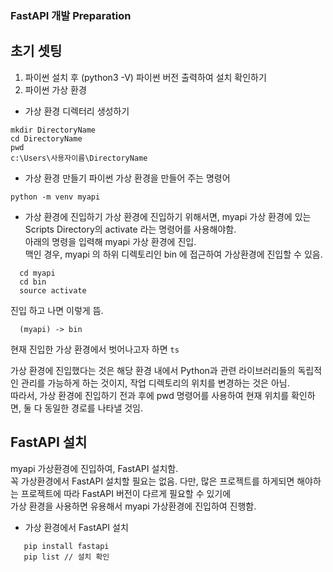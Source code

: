 ###  FastAPI 개발 Preparation 

## 초기 셋팅

1. 파이썬 설치 후 (python3 -V) 파이썬 버전 출력하여 설치 확인하기
2. 파이썬 가상 환경 <br>

+ 가상 환경 디렉터리 생성하기
```tsx
mkdir DirectoryName
cd DirectoryName
pwd
c:\Users\사용자이름\DirectoryName
```
+ 가상 환경 만들기
  파이썬 가상 환경을 만들어 주는 명령어
```tsx
python -m venv myapi
```
+ 가상 환경에 진입하기
  가상 환경에 진입하기 위해서면, myapi 가상 환경에 있는 Scripts Directory의 activate 라는 명령어를 사용해야함. <br>
  아래의 명령을 입력해 myapi 가상 환경에 진입. <br>
  맥인 경우, myapi 의 하위 디렉토리인 bin 에 접근하여 가상환경에 진입할 수 있음. 
```tsx
  cd myapi
  cd bin
  source activate
```
진입 하고 나면 이렇게 뜸. 
```tsx
  (myapi) -> bin
```
현재 진입한 가상 환경에서 벗어나고자 하면
```ts```

가상 환경에 진입했다는 것은 해당 환경 내에서 Python과 관련 라이브러리들의 독립적인 관리를 가능하게 하는 것이지, 작업 디렉토리의 위치를 변경하는 것은 아님. <br>
따라서, 가상 환경에 진입하기 전과 후에 pwd 명령어를 사용하여 현재 위치를 확인하면, 둘 다 동일한 경로를 나타낼 것임.<br>
## FastAPI 설치
myapi 가상환경에 진입하여, FastAPI 설치함. <br> 
꼭 가상환경에서 FastAPI 설치할 필요는 없음. 다만, 많은 프로젝트를 하게되면 해야하는 프로젝트에 따라 FastAPI 버전이 다르게 필요할 수 있기에<br>
가상 환경을 사용하면 유용해서 myapi 가상환경에 진입하여 진행함.
+ 가상 환경에서 FastAPI 설치
```tsx
   pip install fastapi
   pip list // 설치 확인
```

